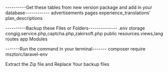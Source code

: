 <!-- Jobstar Version upgrade -->
----------Get these tables from new version package and add in your database------------
advertisements
pages
experience_translations'
plan_descriptions


----------Backup these Files or Folders--------------
.env
storage
congig.service.php,captcha.php,zakirsoft.php
public
resources.views,lang 
routes 
app 
Modules

-------Run the command in your terminal-------
composer require msztorc/laravel-env

Extract the Zip file and Replace Your backup files 
